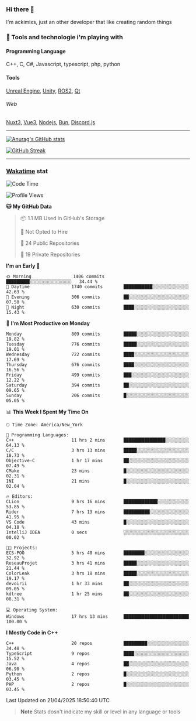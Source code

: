 ### Hi there 👋

I'm ackimixs, just an other developer that like creating random things

### 🧰 Tools and technologie i'm playing with

#### Programming Language
C++, C, C#, Javascript, typescript, php, python

#### Tools
[Unreal Engine](https://www.unrealengine.com), [Unity](https://unity.com/), [ROS2](https://ros.org/), [Qt](https://www.qt.io/)

###### Web
[Nuxt3](https://nuxt.com/), [Vue3](https://vuejs.org/), [Nodejs](https://nodejs.org), [Bun](https://bun.sh/), [Discord.js](https://discord.js.org/)

---

[![Anurag's GitHub stats](https://github-readme-stats.vercel.app/api?username=ackimixs&show_icons=true&theme=github_dark&count_private=true)](https://github.com/anuraghazra/github-readme-stats)

[![GitHub Streak](https://github-readme-streak-stats.herokuapp.com?user=Ackimixs&theme=github-dark-blue&date_format=j%20M%5B%20Y%5D&mode=weekly)](https://git.io/streak-stats)

---
 
 ### [Wakatime](https://wakatime.com/) stat

<!--START_SECTION:waka-->
![Code Time](http://img.shields.io/badge/Code%20Time-1%2C570%20hrs%2058%20mins-blue)

![Profile Views](http://img.shields.io/badge/Profile%20Views-0-blue)

**🐱 My GitHub Data** 

> 📦 1.1 MB Used in GitHub's Storage 
 > 
> 🚫 Not Opted to Hire
 > 
> 📜 24 Public Repositories 
 > 
> 🔑 19 Private Repositories 
 > 
**I'm an Early 🐤** 

```text
🌞 Morning                1406 commits        █████████░░░░░░░░░░░░░░░░   34.44 % 
🌆 Daytime                1740 commits        ███████████░░░░░░░░░░░░░░   42.63 % 
🌃 Evening                306 commits         ██░░░░░░░░░░░░░░░░░░░░░░░   07.50 % 
🌙 Night                  630 commits         ████░░░░░░░░░░░░░░░░░░░░░   15.43 % 
```
📅 **I'm Most Productive on Monday** 

```text
Monday                   809 commits         █████░░░░░░░░░░░░░░░░░░░░   19.82 % 
Tuesday                  776 commits         █████░░░░░░░░░░░░░░░░░░░░   19.01 % 
Wednesday                722 commits         ████░░░░░░░░░░░░░░░░░░░░░   17.69 % 
Thursday                 676 commits         ████░░░░░░░░░░░░░░░░░░░░░   16.56 % 
Friday                   499 commits         ███░░░░░░░░░░░░░░░░░░░░░░   12.22 % 
Saturday                 394 commits         ██░░░░░░░░░░░░░░░░░░░░░░░   09.65 % 
Sunday                   206 commits         █░░░░░░░░░░░░░░░░░░░░░░░░   05.05 % 
```


📊 **This Week I Spent My Time On** 

```text
🕑︎ Time Zone: America/New_York

💬 Programming Languages: 
C++                      11 hrs 2 mins       ████████████████░░░░░░░░░   64.13 % 
C/C                      3 hrs 13 mins       █████░░░░░░░░░░░░░░░░░░░░   18.73 % 
Objective-C              1 hr 17 mins        ██░░░░░░░░░░░░░░░░░░░░░░░   07.49 % 
CMake                    23 mins             █░░░░░░░░░░░░░░░░░░░░░░░░   02.31 % 
INI                      21 mins             █░░░░░░░░░░░░░░░░░░░░░░░░   02.04 % 

🔥 Editors: 
CLion                    9 hrs 16 mins       █████████████░░░░░░░░░░░░   53.85 % 
Rider                    7 hrs 13 mins       ██████████░░░░░░░░░░░░░░░   41.95 % 
VS Code                  43 mins             █░░░░░░░░░░░░░░░░░░░░░░░░   04.18 % 
IntelliJ IDEA            0 secs              ░░░░░░░░░░░░░░░░░░░░░░░░░   00.02 % 

🐱‍💻 Projects: 
ECS-POO                  5 hrs 40 mins       ████████░░░░░░░░░░░░░░░░░   32.92 % 
ReseauProjet             3 hrs 41 mins       █████░░░░░░░░░░░░░░░░░░░░   21.44 % 
ColorLeak                3 hrs 18 mins       █████░░░░░░░░░░░░░░░░░░░░   19.17 % 
devoirii                 1 hr 33 mins        ██░░░░░░░░░░░░░░░░░░░░░░░   09.05 % 
kdtree                   1 hr 25 mins        ██░░░░░░░░░░░░░░░░░░░░░░░   08.31 % 

💻 Operating System: 
Windows                  17 hrs 13 mins      █████████████████████████   100.00 % 
```

**I Mostly Code in C++** 

```text
C++                      20 repos            █████████░░░░░░░░░░░░░░░░   34.48 % 
TypeScript               9 repos             ████░░░░░░░░░░░░░░░░░░░░░   15.52 % 
Java                     4 repos             ██░░░░░░░░░░░░░░░░░░░░░░░   06.90 % 
Python                   2 repos             █░░░░░░░░░░░░░░░░░░░░░░░░   03.45 % 
PHP                      2 repos             █░░░░░░░░░░░░░░░░░░░░░░░░   03.45 % 
```




 Last Updated on 21/04/2025 18:50:40 UTC
<!--END_SECTION:waka-->

> **Note**
> Stats dosn't indicate my skill or level in any language or tools
